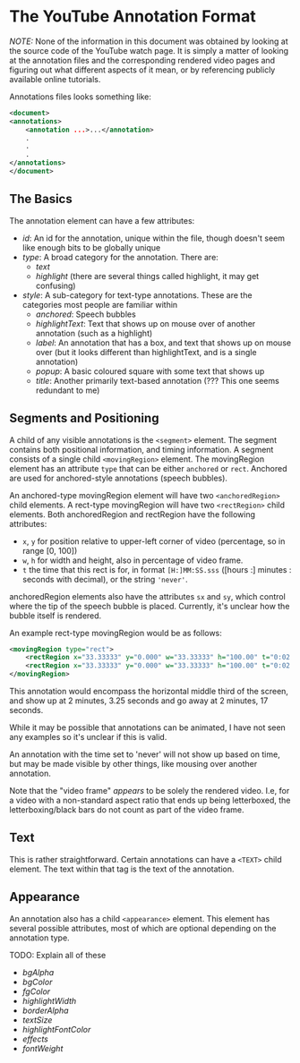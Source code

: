 The YouTube Annotation Format
================

_NOTE:_ None of the information in this document was obtained by looking at the source code of the YouTube watch page. It is simply a matter of looking at the annotation files and the corresponding rendered video pages and figuring out what different aspects of it mean, or by referencing publicly available online tutorials.

Annotations files looks something like:

```xml
<document>
<annotations>
	<annotation ...>...</annotation>
	.
	.
	.
</annotations>
</document>
```

## The Basics

The annotation element can have a few attributes:
	
- _id_: An id for the annotation, unique within the file, though doesn't seem like enough bits to be globally unique
- _type_: A broad category for the annotation. There are:
  - _text_
  - _highlight_ (there are several things called highlight, it may get confusing)
- _style_: A sub-category for text-type annotations. These are the categories most people are familiar within
  - _anchored_: Speech bubbles
  - _highlightText_: Text that shows up on mouse over of another annotation (such as a highlight)
  - _label_: An annotation that has a box, and text that shows up on mouse over (but it looks different than highlightText, and is a single annotation)
  - _popup_: A basic coloured square with some text that shows up
  - _title_: Another primarily text-based annotation (??? This one seems redundant to me)

## Segments and Positioning
		
A child of any visible annotations is the `<segment>` element. The segment contains both positional information, and timing information. A segment consists of a single child `<movingRegion>` element. The movingRegion element has an attribute `type` that can be either `anchored` or `rect`. Anchored are used for anchored-style annotations (speech bubbles).

An anchored-type movingRegion element will have two `<anchoredRegion>` child elements. A rect-type movingRegion will have two `<rectRegion>` child elements. Both anchoredRegion and rectRegion have the following attributes:

- `x`, `y` for position relative to upper-left corner of video (percentage, so in range [0, 100])
- `w`, `h` for width and height, also in percentage of video frame.
- `t` the time that this rect is for, in format `[H:]MM:SS.sss` ([hours :] minutes : seconds with decimal), or the string `'never'`.

anchoredRegion elements also have the attributes `sx` and `sy`, which control where the tip of the speech bubble is placed. Currently, it's unclear how the bubble itself is rendered.

An example rect-type movingRegion would be as follows:

```xml
<movingRegion type="rect">
	<rectRegion x="33.33333" y="0.000" w="33.33333" h="100.00" t="0:02:03.25"/>
	<rectRegion x="33.33333" y="0.000" w="33.33333" h="100.00" t="0:02:17.0"/>
</movingRegion>
```

This annotation would encompass the horizontal middle third of the screen, and show up at 2 minutes, 3.25 seconds and go away at 2 minutes, 17 seconds.

While it may be possible that annotations can be animated, I have not seen any examples so it's unclear if this is valid.

An annotation with the time set to 'never' will not show up based on time, but may be made visible by other things, like mousing over another annotation.
	
Note that the "video frame" _appears_ to be	solely the rendered video. I.e, for a video with a non-standard aspect ratio that ends up being letterboxed, the letterboxing/black bars do not count as part of the video frame.

## Text

This is rather straightforward. Certain annotations can have a `<TEXT>` child element. The text within that tag is the text of the annotation.

## Appearance

An annotation also has a child `<appearance>` element. This element has several possible attributes, most of which are optional depending on the annotation type.

 TODO: Explain all of these

 - _bgAlpha_
 - _bgColor_
 - _fgColor_
 - _highlightWidth_
 - _borderAlpha_
 - _textSize_
 - _highlightFontColor_
 - _effects_
 - _fontWeight_
